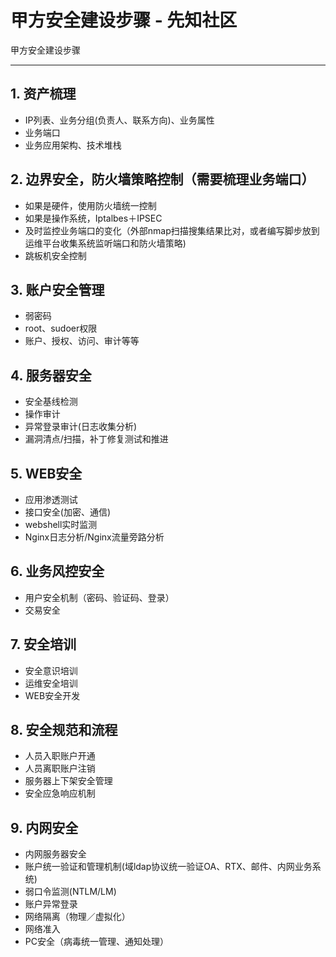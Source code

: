 

# 甲方安全建设步骤 - 先知社区

甲方安全建设步骤

- - -

## 1\. 资产梳理

-   IP列表、业务分组(负责人、联系方向)、业务属性
-   业务端口
-   业务应用架构、技术堆栈

## 2\. 边界安全，防火墙策略控制（需要梳理业务端口）

-   如果是硬件，使用防火墙统一控制
-   如果是操作系统，Iptalbes＋IPSEC
-   及时监控业务端口的变化（外部nmap扫描搜集结果比对，或者编写脚步放到运维平台收集系统监听端口和防火墙策略)
-   跳板机安全控制

## 3\. 账户安全管理

-   弱密码
-   root、sudoer权限
-   账户、授权、访问、审计等等

## 4\. 服务器安全

-   安全基线检测
-   操作审计
-   异常登录审计(日志收集分析)
-   漏洞清点/扫描，补丁修复测试和推进

## 5\. WEB安全

-   应用渗透测试
-   接口安全(加密、通信)
-   webshell实时监测
-   Nginx日志分析/Nginx流量旁路分析

## 6\. 业务风控安全

-   用户安全机制（密码、验证码、登录）
-   交易安全

## 7\. 安全培训

-   安全意识培训
-   运维安全培训
-   WEB安全开发

## 8\. 安全规范和流程

-   人员入职账户开通
-   人员离职账户注销
-   服务器上下架安全管理
-   安全应急响应机制

## 9\. 内网安全

-   内网服务器安全
-   账户统一验证和管理机制(域ldap协议统一验证OA、RTX、邮件、内网业务系统)
-   弱口令监测(NTLM/LM)
-   账户异常登录
-   网络隔离（物理／虚拟化）
-   网络准入
-   PC安全（病毒统一管理、通知处理）
